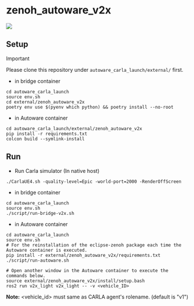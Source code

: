 # zenoh_autoware_v2x

![](resource/Autoware_V2X_Zenoh_Architecture.svg)

## Setup

> [!IMPORTANT]
> Please clone this repository under `autoware_carla_launch/external/` first.

- in bridge container

```shell
cd autoware_carla_launch
source env.sh
cd external/zenoh_autoware_v2x
poetry env use $(pyenv which python) && poetry install --no-root
```

- in Autoware container

```shell
cd autoware_carla_launch/external/zenoh_autoware_v2x
pip install -r requirements.txt
colcon build --symlink-install
```

## Run
- Run Carla simulator (In native host)

```shell
./CarlaUE4.sh -quality-level=Epic -world-port=2000 -RenderOffScreen
```
- in bridge container

```shell
cd autoware_carla_launch
source env.sh
./script/run-bridge-v2x.sh
```

- in Autoware container

```shell
cd autoware_carla_launch
source env.sh
# For the reinstallation of the eclipse-zenoh package each time the Autoware container is executed.
pip install -r external/zenoh_autoware_v2x/requirements.txt
./script/run-autoware.sh

# Open another window in the Autoware container to execute the commands below.
source external/zenoh_autoware_v2x/install/setup.bash
ros2 run v2x_light v2x_light -- -v <vehicle_ID>
```

**Note:** <vehicle_id> must same as CARLA agent's rolename. (default is "v1")
